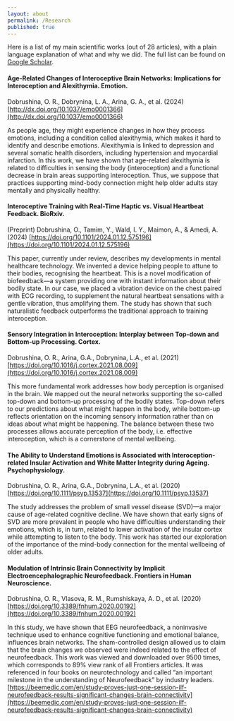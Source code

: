 ```yaml
---
layout: about
permalink: /Research
published: true
---
```


Here is a list of my main scientific works (out of 28 articles), with a plain language explanation of what and why we did. The full list can be found on [Google Scholar](https://scholar.google.com/citations?user=qFhYjmMAAAAJ&hl=en).


#### Age-Related Changes of Interoceptive Brain Networks: Implications for Interoception and Alexithymia. Emotion.
Dobrushina, O. R., Dobrynina, L. A., Arina, G. A., et al. (2024)
[http://dx.doi.org/10.1037/emo0001366](http://dx.doi.org/10.1037/emo0001366)

As people age, they might experience changes in how they process emotions, including a condition called alexithymia, which makes it hard to identify and describe emotions. Alexithymia is linked to depression and several somatic health disorders, including hypertension and myocardial infarction. In this work, we have shown that age-related alexithymia is related to difficulties in sensing the body (interoception) and a functional decrease in brain areas supporting interoception. Thus, we suppose that practices supporting mind-body connection might help older adults stay mentally and physically healthy.


#### Interoceptive Training with Real-Time Haptic vs. Visual Heartbeat Feedback. BioRxiv.
(Preprint) Dobrushina, O., Tamim, Y., Wald, I. Y., Maimon, A., & Amedi, A. (2024)
[https://doi.org/10.1101/2024.01.12.575196](https://doi.org/10.1101/2024.01.12.575196)

This paper, currently under review, describes my developments in mental healthcare technology. We invented a device helping people to attune to their bodies, recognising the heartbeat. This is a novel modification of biofeedback—a system providing one with instant information about their bodily state. In our case, we placed a vibration device on the chest paired with ECG recording, to supplement the natural heartbeat sensations with a gentle vibration, thus amplifying them. The study has shown that such naturalistic feedback outperforms the traditional approach to training interoception.

#### Sensory Integration in Interoception: Interplay between Top-down and Bottom-up Processing. Cortex.
Dobrushina, O. R., Arina, G.A., Dobrynina, L.A., et al. (2021)
[https://doi.org/10.1016/j.cortex.2021.08.009](https://doi.org/10.1016/j.cortex.2021.08.009)

This more fundamental work addresses how body perception is organised in the brain. We mapped out the neural networks supporting the so-called top-down and bottom-up processing of the bodily states. Top-down refers to our predictions about what might happen in the body, while bottom-up reflects orientation on the incoming sensory information rather than on ideas about what might be happening. The balance between these two processes allows accurate perception of the body, i.e. effective interoception, which is a cornerstone of mental wellbeing.


#### The Ability to Understand Emotions is Associated with Interoception‐related Insular Activation and White Matter Integrity during Ageing. Psychophysiology.
Dobrushina, O. R., Arina, G.A., Dobrynina, L.A., et al. (2020)
[https://doi.org/10.1111/psyp.13537](https://doi.org/10.1111/psyp.13537)

The study addresses the problem of small vessel disease (SVD)—a major cause of age-related cognitive decline. We have shown that early signs of SVD are more prevalent in people who have difficulties understanding their emotions, which is, in turn, related to lower activation of the insular cortex while attempting to listen to the body. This work has started our exploration of the importance of the mind-body connection for the mental wellbeing of older adults.


#### Modulation of Intrinsic Brain Connectivity by Implicit Electroencephalographic Neurofeedback. Frontiers in Human Neuroscience.
Dobrushina, O. R., Vlasova, R. M., Rumshiskaya, A. D., et al. (2020)
[https://doi.org/10.3389/fnhum.2020.00192](https://doi.org/10.3389/fnhum.2020.00192)

In this study, we have shown that EEG neurofeedback, a noninvasive technique used to enhance cognitive functioning and emotional balance, influences brain networks. The sham-controlled design allowed us to claim that the brain changes we observed were indeed related to the effect of neurofeedback. This work was viewed and downloaded over 9500 times, which corresponds to 89% view rank of all Frontiers articles. It was referenced in four books on neurotechnology and called “an important milestone in the understanding of Neurofeedback” by industry leaders. [https://beemedic.com/en/study-proves-just-one-session-ilf-neurofeedback-results-significant-changes-brain-connectivity](https://beemedic.com/en/study-proves-just-one-session-ilf-neurofeedback-results-significant-changes-brain-connectivity)